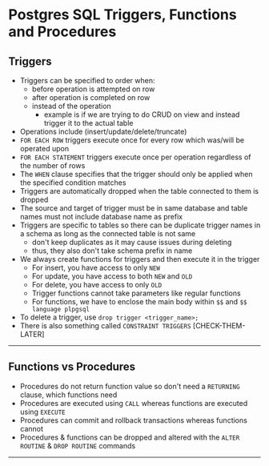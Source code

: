 # Postgres SQL Triggers, Functions and Procedures

## Triggers

- Triggers can be specified to order when:
  - before operation is attempted on row
  - after operation is completed on row
  - instead of the operation
    - example is if we are trying to do CRUD on view and instead trigger it to the actual table
- Operations include (insert/update/delete/truncate)
- `FOR EACH ROW` triggers execute once for every row which was/will be operated upon
- `FOR EACH STATEMENT` triggers execute once per operation regardless of the number of rows
- The `WHEN` clause specifies that the trigger should only be applied when the specified condition matches
- Triggers are automatically dropped when the table connected to them is dropped
- The source and target of trigger must be in same database and table names must not include database name as prefix
- Triggers are specific to tables so there can be duplicate trigger names in a schema as long as the connected table is not same
  - don't keep duplicates as it may cause issues during deleting
  - thus, they also don't take schema prefix in name
- We always create functions for triggers and then execute it in the trigger
  - For insert, you have access to only `NEW`
  - For update, you have access to both `NEW` and `OLD`
  - For delete, you have access to only `OLD`
  - Trigger functions cannot take parameters like regular functions
  - For functions, we have to enclose the main body within `$$` and `$$ language plpgsql`
- To delete a trigger, use `drop trigger <trigger_name>;`
- There is also something called `CONSTRAINT TRIGGERS` [CHECK-THEM-LATER]

---

## Functions vs Procedures

- Procedures do not return function value so don't need a `RETURNING` clause, which functions need
- Procedures are executed using `CALL` whereas functions are executed using `EXECUTE`
- Procedures can commit and rollback transactions whereas functions cannot
- Procedures & functions can be dropped and altered with the `ALTER ROUTINE` & `DROP ROUTINE` commands

---
